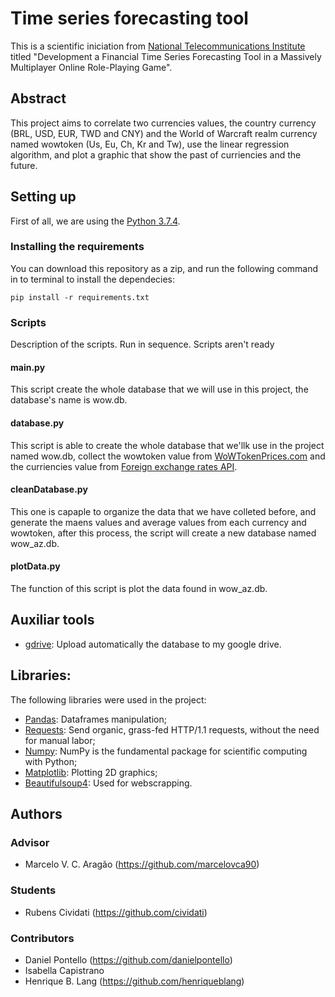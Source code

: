 # Time series forecasting tool
This is a scientific iniciation from [National Telecommunications Institute](inatel.br) titled "Development a Financial Time Series Forecasting Tool in a Massively Multiplayer Online Role-Playing Game".

## Abstract
This project aims to correlate two currencies values, the country currency (BRL, USD, EUR, TWD and CNY) and the World of Warcraft realm currency named wowtoken (Us, Eu, Ch, Kr and Tw), use the linear regression algorithm, and plot a graphic that show the past of curriencies and the future.

## Setting up
First of all, we are using the [Python 3.7.4](https://www.python.org/downloads/release/python-374/).

### Installing the requirements
You can download this repository as a zip, and run the following command in to terminal to install the dependecies:

```pip install -r requirements.txt```
### Scripts
Description of the scripts. Run in sequence. Scripts aren't ready 

#### main.py
This script create the whole database that we will use in this project, the database's name is wow.db.

#### database.py
This script is able to create the whole database that we'llk use in the project named wow.db, collect the wowtoken value from [WoWTokenPrices.com](https://wowtokenprices.com) and the curriencies value from [Foreign exchange rates API](https://exchangeratesapi.io/).

#### cleanDatabase.py
This one is capaple to organize the data that we have colleted before, and generate the maens values and average values from each currency and wowtoken, after this process, the script will create a new database named wow_az.db.

#### plotData.py
The function of this script is plot the data found in wow_az.db.

## Auxiliar tools

- [gdrive](https://github.com/prasmussen/gdrive): Upload automatically the database to my google drive.

## Libraries:

The following libraries were used in the project:
- [Pandas](https://pandas.pydata.org): Dataframes manipulation;
- [Requests](https://2.python-requests.org/en/master/): Send organic, grass-fed HTTP/1.1 requests, without the need for manual labor;
- [Numpy](https://www.numpy.org/): NumPy is the fundamental package for scientific computing with Python;
- [Matplotlib](https://matplotlib.org): Plotting 2D  graphics;
- [Beautifulsoup4](https://pypi.org/project/beautifulsoup4/): Used for webscrapping.

## Authors
### Advisor
- Marcelo V. C. Aragão (https://github.com/marcelovca90)

### Students
- Rubens Cividati (https://github.com/cividati)

### Contributors
- Daniel Pontello (https://github.com/danielpontello)
- Isabella Capistrano
- Henrique B. Lang (https://github.com/henriqueblang)
